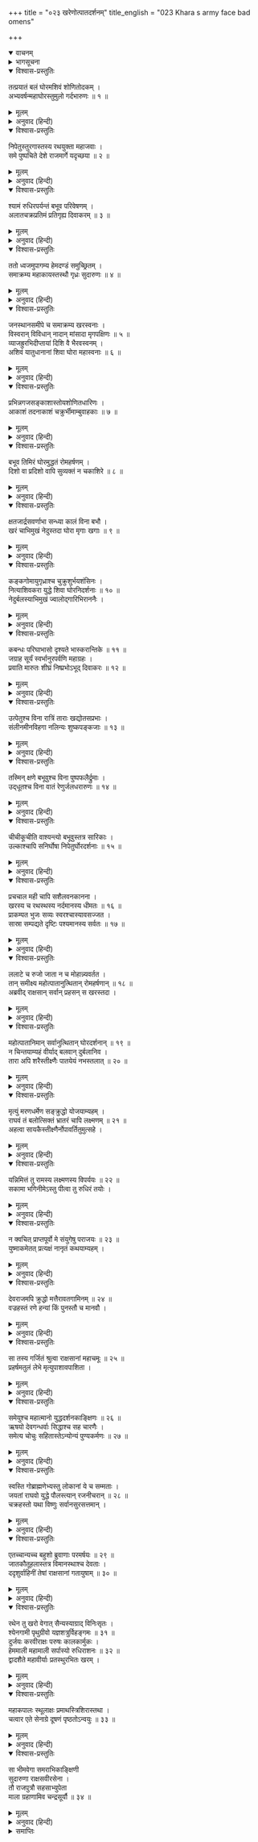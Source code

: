 +++
title = "०२३ खरेणोत्पातदर्शनम्"
title_english = "023 Khara s army face bad omens"

+++
<details open><summary>वाचनम्</summary>
<div caption="श्रीराम-हरिसीताराममूर्ति-घनपाठिभ्यां वचनम्" class="audioEmbed" src="https://archive.org/download/Ramayana-recitation-Sriram-harisItArAmamUrti-Ghanapaati-v2/Kanda_3/Kanda_3_ARK-023-Kharena_Utpatha_Darshanam_.mp3"></div>
</details>

<details><summary>भागसूचना</summary>

23. भयंकर उत्पातोंको देखकर भी खरका उनकी परवा नहीं करना तथा राक्षस-सेनाका श्रीरामके आश्रमके समीप पहुँचना
</details>

<details open><summary>विश्वास-प्रस्तुतिः</summary>

तत्प्रयातं बलं घोरमशिवं शोणितोदकम् ।  
अभ्यवर्षन्महाघोरस्तुमुलो गर्दभारुणः ॥ १ ॥
</details>

<details><summary>मूलम्</summary>

तत्प्रयातं बलं घोरमशिवं शोणितोदकम् ।  
अभ्यवर्षन्महाघोरस्तुमुलो गर्दभारुणः ॥ १ ॥
</details>

<details><summary>अनुवाद (हिन्दी)</summary>

उस सेनाके प्रस्थान करते समय आकाशमें गधेके समान धूसर रंगवाले बादलोंकी महाभयंकर घटा घिरआयी । उसकी तुमुल गर्जना होने लगी तथा सैनिकोंके ऊपर घोर अमङ्गलसूचक रक्तमय जलकी वर्षा आरम्भ हो गयी ॥ १ ॥
</details>

<details open><summary>विश्वास-प्रस्तुतिः</summary>

निपेतुस्तुरगास्तस्य रथयुक्ता महाजवाः ।  
समे पुष्पचिते देशे राजमार्गे यदृच्छया ॥ २ ॥
</details>

<details><summary>मूलम्</summary>

निपेतुस्तुरगास्तस्य रथयुक्ता महाजवाः ।  
समे पुष्पचिते देशे राजमार्गे यदृच्छया ॥ २ ॥
</details>

<details><summary>अनुवाद (हिन्दी)</summary>

खरके रथमें जुते हुए महान् वेगशाली घोड़े फूल बिछे हुए समतलस्थानमें सड़कपर चलते-चलते अकस्मात् गिर पड़े ॥ २ ॥
</details>

<details open><summary>विश्वास-प्रस्तुतिः</summary>

श्यामं रुधिरपर्यन्तं बभूव परिवेषणम् ।  
अलातचक्रप्रतिमं प्रतिगृह्य दिवाकरम् ॥ ३ ॥
</details>

<details><summary>मूलम्</summary>

श्यामं रुधिरपर्यन्तं बभूव परिवेषणम् ।  
अलातचक्रप्रतिमं प्रतिगृह्य दिवाकरम् ॥ ३ ॥
</details>

<details><summary>अनुवाद (हिन्दी)</summary>

सूर्यमण्डलके चारों ओर अलातचक्रके समान गोलाकार घेरा दिखायी देने लगा, जिसका रंग काला और किनारेका रंग लाल था ॥ ३ ॥
</details>

<details open><summary>विश्वास-प्रस्तुतिः</summary>

ततो ध्वजमुपागम्य हेमदण्डं समुच्छ्रितम् ।  
समाक्रम्य महाकायस्तस्थौ गृध्रः सुदारुणः ॥ ४ ॥
</details>

<details><summary>मूलम्</summary>

ततो ध्वजमुपागम्य हेमदण्डं समुच्छ्रितम् ।  
समाक्रम्य महाकायस्तस्थौ गृध्रः सुदारुणः ॥ ४ ॥
</details>

<details><summary>अनुवाद (हिन्दी)</summary>

तदनन्तर खरके रथकी सुवर्णमय दण्डवाली ऊँची ध्वजापर एक विशालकाय गीध आकर बैठ गया, जो देखनेमें बड़ा ही भयंकर था ॥ ४ ॥
</details>

<details open><summary>विश्वास-प्रस्तुतिः</summary>

जनस्थानसमीपे च समाक्रम्य खरस्वनाः ।  
विस्वरान् विविधान् नादान् मांसादा मृगपक्षिणः ॥ ५ ॥  
व्याजह्रुरभिदीप्तायां दिशि वै भैरवस्वनम् ।  
अशिवं यातुधानानां शिवा घोरा महास्वनाः ॥ ६ ॥
</details>

<details><summary>मूलम्</summary>

जनस्थानसमीपे च समाक्रम्य खरस्वनाः ।  
विस्वरान् विविधान् नादान् मांसादा मृगपक्षिणः ॥ ५ ॥  
व्याजह्रुरभिदीप्तायां दिशि वै भैरवस्वनम् ।  
अशिवं यातुधानानां शिवा घोरा महास्वनाः ॥ ६ ॥
</details>

<details><summary>अनुवाद (हिन्दी)</summary>

कठोर स्वरवाले मांसभक्षी पशु और पक्षी जनस्थानके पास आकर विकृत स्वरमें अनेक प्रकारके विकट शब्द बोलने लगे तथा सूर्यकी प्रभासे प्रकाशित हुई दिशाओंमें जोर-जोरसे चीत्कार करनेवाले और मुँहसे आग उगलनेवाले भयंकर गीदड़ राक्षसोंके लिये अमङ्गलजनक भैरवनाद करने लगे ॥ ५-६ ॥
</details>

<details open><summary>विश्वास-प्रस्तुतिः</summary>

प्रभिन्नगजसङ्काशास्तोयशोणितधारिणः ।  
आकाशं तदनाकाशं चक्रुर्भीमाम्बुवाहकाः ॥ ७ ॥
</details>

<details><summary>मूलम्</summary>

प्रभिन्नगजसङ्काशास्तोयशोणितधारिणः ।  
आकाशं तदनाकाशं चक्रुर्भीमाम्बुवाहकाः ॥ ७ ॥
</details>

<details><summary>अनुवाद (हिन्दी)</summary>

भयंकर मेघ, जो मदकी धारा बहानेवाले गजराजके समान दिखायी देते थे और जलकी जगह रक्त धारण किये हुए थे, तत्काल घिर आये । उन्होंने समूचे आकाशको ढक दिया । थोड़ा-सा भी अवकाश नहीं रहने दिया ॥ ७ ॥
</details>

<details open><summary>विश्वास-प्रस्तुतिः</summary>

बभूव तिमिरं घोरमुद्धतं रोमहर्षणम् ।  
दिशो वा प्रदिशो वापि सुव्यक्तं न चकाशिरे ॥ ८ ॥
</details>

<details><summary>मूलम्</summary>

बभूव तिमिरं घोरमुद्धतं रोमहर्षणम् ।  
दिशो वा प्रदिशो वापि सुव्यक्तं न चकाशिरे ॥ ८ ॥
</details>

<details><summary>अनुवाद (हिन्दी)</summary>

सब ओर अत्यन्त भयंकर तथा रोमाञ्चकारी घना अन्धकार छा गया । दिशाओं अथवा कोणोंका स्पष्टरूपसे भान नहीं हो पाता था ॥ ८ ॥
</details>

<details open><summary>विश्वास-प्रस्तुतिः</summary>

क्षतजार्द्रसवर्णाभा सन्ध्या कालं विना बभौ ।  
खरं चाभिमुखं नेदुस्तदा घोरा मृगाः खगाः ॥ ९ ॥
</details>

<details><summary>मूलम्</summary>

क्षतजार्द्रसवर्णाभा सन्ध्या कालं विना बभौ ।  
खरं चाभिमुखं नेदुस्तदा घोरा मृगाः खगाः ॥ ९ ॥
</details>

<details><summary>अनुवाद (हिन्दी)</summary>

बिना समयके ही खूनसे भीगे हुए वस्त्रके समान रंगवाली संध्या प्रकट हो गयी । उस समय भयंकर पशु-पक्षी खरके सामने आकर गर्जना करने लगे ॥ ९ ॥
</details>

<details open><summary>विश्वास-प्रस्तुतिः</summary>

कङ्कगोमायुगृध्राश्च चुक्रुशुर्भयशंसिनः ।  
नित्याशिवकरा युद्धे शिवा घोरनिदर्शनाः ॥ १० ॥  
नेदुर्बलस्याभिमुखं ज्वालोद‍्गारिभिराननैः ।
</details>

<details><summary>मूलम्</summary>

कङ्कगोमायुगृध्राश्च चुक्रुशुर्भयशंसिनः ।  
नित्याशिवकरा युद्धे शिवा घोरनिदर्शनाः ॥ १० ॥  
नेदुर्बलस्याभिमुखं ज्वालोद‍्गारिभिराननैः ।
</details>

<details><summary>अनुवाद (हिन्दी)</summary>

भयकी सूचना देनेवाले कङ्क (सफेद चील),गीदड़ और गीध खरके सामने चीत्कार करने लगे । युद्धमें सदा अमङ्गल सूचित करनेवाली और भय दिखानेवाली गीदड़ियाँ खरकी सेनाके सामने आकर आग उगलनेवाले मुखोंसे घोर शब्द करने लगीं ॥ १० १/२ ॥
</details>

<details open><summary>विश्वास-प्रस्तुतिः</summary>

कबन्धः परिघाभासो दृश्यते भास्करान्तिके ॥ ११ ॥  
जग्राह सूर्यं स्वर्भानुरपर्वणि महाग्रहः ।  
प्रवाति मारुतः शीघ्रं निष्प्रभोऽभूद् दिवाकरः ॥ १२ ॥
</details>

<details><summary>मूलम्</summary>

कबन्धः परिघाभासो दृश्यते भास्करान्तिके ॥ ११ ॥  
जग्राह सूर्यं स्वर्भानुरपर्वणि महाग्रहः ।  
प्रवाति मारुतः शीघ्रं निष्प्रभोऽभूद् दिवाकरः ॥ १२ ॥
</details>

<details><summary>अनुवाद (हिन्दी)</summary>

सूर्यके निकट परिघके समान कबन्ध (सिर कटा हुआ धड़) दिखायी देने लगा । महान् ग्रह राहु अमावास्याके बिना ही सूर्यको ग्रसने लगा । हवा तीव्र गतिसे चलने लगी एवं सूर्यदेवकी प्रभा फीकी पड़ गयी ॥ ११-१२ ॥
</details>

<details open><summary>विश्वास-प्रस्तुतिः</summary>

उत्पेतुश्च विना रात्रिं ताराः खद्योतसप्रभाः ।  
संलीनमीनविहगा नलिन्यः शुष्कपङ्कजाः ॥ १३ ॥
</details>

<details><summary>मूलम्</summary>

उत्पेतुश्च विना रात्रिं ताराः खद्योतसप्रभाः ।  
संलीनमीनविहगा नलिन्यः शुष्कपङ्कजाः ॥ १३ ॥
</details>

<details><summary>अनुवाद (हिन्दी)</summary>

बिना रातके ही जुगनूके समान चमकनेवाले तारे आकाशमें उदित हो गये । सरोवरोंमें मछली और जलपक्षी विलीन हो गये । उनके कमल सूख गये ॥ १३ ॥
</details>

<details open><summary>विश्वास-प्रस्तुतिः</summary>

तस्मिन् क्षणे बभूवुश्च विना पुष्पफलैर्द्रुमाः ।  
उद‍्धूतश्च विना वातं रेणुर्जलधरारुणः ॥ १४ ॥
</details>

<details><summary>मूलम्</summary>

तस्मिन् क्षणे बभूवुश्च विना पुष्पफलैर्द्रुमाः ।  
उद‍्धूतश्च विना वातं रेणुर्जलधरारुणः ॥ १४ ॥
</details>

<details><summary>अनुवाद (हिन्दी)</summary>

उस क्षणमें वृक्षोंके फूल और फल झड़ गये । बिना हवाके ही बादलोंके समान धूसर रंगकी धूल ऊपर उठकर आकाशमें छा गयी ॥ १४ ॥
</details>

<details open><summary>विश्वास-प्रस्तुतिः</summary>

चीचीकूचीति वाश्यन्त्यो बभूवुस्तत्र सारिकाः ।  
उल्काश्चापि सनिर्घोषा निपेतुर्घोरदर्शनाः ॥ १५ ॥
</details>

<details><summary>मूलम्</summary>

चीचीकूचीति वाश्यन्त्यो बभूवुस्तत्र सारिकाः ।  
उल्काश्चापि सनिर्घोषा निपेतुर्घोरदर्शनाः ॥ १५ ॥
</details>

<details><summary>अनुवाद (हिन्दी)</summary>

वहाँ वनकी सारिकाएँ चें-चें करने लगीं । भारी आवाजके साथ भयानक उल्काएँ आकाशसे पृथ्वीपर गिरने लगीं ॥ १५ ॥
</details>

<details open><summary>विश्वास-प्रस्तुतिः</summary>

प्रचचाल मही चापि सशैलवनकानना ।  
खरस्य च रथस्थस्य नर्दमानस्य धीमतः ॥ १६ ॥  
प्राकम्पत भुजः सव्यः स्वरश्चास्यावसज्जत ।  
सास्रा सम्पद्यते दृष्टिः पश्यमानस्य सर्वतः ॥ १७ ॥
</details>

<details><summary>मूलम्</summary>

प्रचचाल मही चापि सशैलवनकानना ।  
खरस्य च रथस्थस्य नर्दमानस्य धीमतः ॥ १६ ॥  
प्राकम्पत भुजः सव्यः स्वरश्चास्यावसज्जत ।  
सास्रा सम्पद्यते दृष्टिः पश्यमानस्य सर्वतः ॥ १७ ॥
</details>

<details><summary>अनुवाद (हिन्दी)</summary>

पर्वत, वन और काननोंसहित धरती डोलने लगी । बुद्धिमान् खर रथपर बैठकर गर्जना कर रहा था । उस समय उसकी बायीं भुजा सहसा काँप उठी । स्वर अवरुद्ध हो गया और सब ओर देखते समय उसकी आँखोंमें आँसू आने लगे ॥ १६-१७ ॥
</details>

<details open><summary>विश्वास-प्रस्तुतिः</summary>

ललाटे च रुजो जाता न च मोहान्न्यवर्तत ।  
तान् समीक्ष्य महोत्पातानुत्थितान् रोमहर्षणान् ॥ १८ ॥  
अब्रवीद् राक्षसान् सर्वान् प्रहसन् स खरस्तदा ।
</details>

<details><summary>मूलम्</summary>

ललाटे च रुजो जाता न च मोहान्न्यवर्तत ।  
तान् समीक्ष्य महोत्पातानुत्थितान् रोमहर्षणान् ॥ १८ ॥  
अब्रवीद् राक्षसान् सर्वान् प्रहसन् स खरस्तदा ।
</details>

<details><summary>अनुवाद (हिन्दी)</summary>

उसके सिरमें दर्द होने लगा, फिर भी मोहवश वह युद्धसे निवृत्त नहीं हुआ । उस समय प्रकट हुए उन बड़े-बड़े रोमाञ्चकारी उत्पातोंको देखकर खर जोर-जोरसे हँसने लगा और समस्त राक्षसोंसे बोला— ॥ १८ १/२ ॥
</details>

<details open><summary>विश्वास-प्रस्तुतिः</summary>

महोत्पातानिमान् सर्वानुत्थितान् घोरदर्शनान् ॥ १९ ॥  
न चिन्तयाम्यहं वीर्याद् बलवान् दुर्बलानिव ।  
तारा अपि शरैस्तीक्ष्णैः पातयेयं नभस्तलात् ॥ २० ॥
</details>

<details><summary>मूलम्</summary>

महोत्पातानिमान् सर्वानुत्थितान् घोरदर्शनान् ॥ १९ ॥  
न चिन्तयाम्यहं वीर्याद् बलवान् दुर्बलानिव ।  
तारा अपि शरैस्तीक्ष्णैः पातयेयं नभस्तलात् ॥ २० ॥
</details>

<details><summary>अनुवाद (हिन्दी)</summary>

‘ये जो भयानक दिखायी देनेवाले बड़े-बड़े उत्पात प्रकट हो रहे हैं, इन सबकी मैं अपने बलके भरोसे कोई परवा नहीं करता; ठीक उसी तरह, जैसे बलवान् वीर दुर्बल शत्रुओंको कुछ नहीं समझता है । मैं अपने तीखे बाणोंद्वारा आकाशसे तारोंको भी गिरा सकता हूँ ॥ १९-२० ॥
</details>

<details open><summary>विश्वास-प्रस्तुतिः</summary>

मृत्युं मरणधर्मेण सङ्क्रुद्धो योजयाम्यहम् ।  
राघवं तं बलोत्सिक्तं भ्रातरं चापि लक्ष्मणम् ॥ २१ ॥  
अहत्वा सायकैस्तीक्ष्णैर्नोपावर्तितुमुत्सहे ।
</details>

<details><summary>मूलम्</summary>

मृत्युं मरणधर्मेण सङ्क्रुद्धो योजयाम्यहम् ।  
राघवं तं बलोत्सिक्तं भ्रातरं चापि लक्ष्मणम् ॥ २१ ॥  
अहत्वा सायकैस्तीक्ष्णैर्नोपावर्तितुमुत्सहे ।
</details>

<details><summary>अनुवाद (हिन्दी)</summary>

‘यदि कुपित हो जाऊँ तो मृत्युको भी मौतके मुखमें डाल सकता हूँ । आज बलका घमंड रखनेवाले राम और उसके भाई लक्ष्मणको तीखे बाणोंसे मारे बिना मैं पीछे नहीं लौट सकता ॥ २१ १/२ ॥
</details>

<details open><summary>विश्वास-प्रस्तुतिः</summary>

यन्निमित्तं तु रामस्य लक्ष्मणस्य विपर्ययः ॥ २२ ॥  
सकामा भगिनीमेऽस्तु पीत्वा तु रुधिरं तयोः ।
</details>

<details><summary>मूलम्</summary>

यन्निमित्तं तु रामस्य लक्ष्मणस्य विपर्ययः ॥ २२ ॥  
सकामा भगिनीमेऽस्तु पीत्वा तु रुधिरं तयोः ।
</details>

<details><summary>अनुवाद (हिन्दी)</summary>

‘जिसे दण्ड देनेके लिये राम और लक्ष्मणकी बुद्धिमें विपरीत विचार (क्रूरतापूर्ण कर्म करनेके भाव) का उदय हुआ है, वह मेरी बहिन शूर्पणखा उन दोनोंका खून पीकर सफलमनोरथ हो जाय ॥ २२ १/२ ॥
</details>

<details open><summary>विश्वास-प्रस्तुतिः</summary>

न क्वचित् प्राप्तपूर्वो मे संयुगेषु पराजयः ॥ २३ ॥  
युष्माकमेतत् प्रत्यक्षं नानृतं कथयाम्यहम् ।
</details>

<details><summary>मूलम्</summary>

न क्वचित् प्राप्तपूर्वो मे संयुगेषु पराजयः ॥ २३ ॥  
युष्माकमेतत् प्रत्यक्षं नानृतं कथयाम्यहम् ।
</details>

<details><summary>अनुवाद (हिन्दी)</summary>

‘आजतक जितने युद्ध हुए हैं, उनमेंसे किसीमें भी पहले मेरी कभी पराजय नहीं हुई है; यह तुमलोगोंने प्रत्यक्ष देखा है । मैं झूठ नहीं कहता हूँ ॥ २३ १/२ ॥
</details>

<details open><summary>विश्वास-प्रस्तुतिः</summary>

देवराजमपि क्रुद्धो मत्तैरावतगामिनम् ॥ २४ ॥  
वज्रहस्तं रणे हन्यां किं पुनस्तौ च मानवौ ।
</details>

<details><summary>मूलम्</summary>

देवराजमपि क्रुद्धो मत्तैरावतगामिनम् ॥ २४ ॥  
वज्रहस्तं रणे हन्यां किं पुनस्तौ च मानवौ ।
</details>

<details><summary>अनुवाद (हिन्दी)</summary>

‘मैं मतवाले ऐरावतपर चलनेवाले वज्रधारी देवराज इन्द्रको भी रणभूमिमें कुपित होकर कालके गालमें डाल सकता हूँ, फिर उन दो मनुष्योंकी तो बात ही क्या है?’ ॥ २४ १/२ ॥
</details>

<details open><summary>विश्वास-प्रस्तुतिः</summary>

सा तस्य गर्जितं श्रुत्वा राक्षसानां महाचमूः ॥ २५ ॥  
प्रहर्षमतुलं लेभे मृत्युपाशावपाशिता ।
</details>

<details><summary>मूलम्</summary>

सा तस्य गर्जितं श्रुत्वा राक्षसानां महाचमूः ॥ २५ ॥  
प्रहर्षमतुलं लेभे मृत्युपाशावपाशिता ।
</details>

<details><summary>अनुवाद (हिन्दी)</summary>

खरकी यह गर्जना सुनकर राक्षसोंकी वह विशाल सेना, जो मौतके पाशसे बँधी हुई थी, अनुपम हर्षसे भर गयी ॥ २५ १/२ ॥
</details>

<details open><summary>विश्वास-प्रस्तुतिः</summary>

समेयुश्च महात्मानो युद्धदर्शनकाङ्क्षिणः ॥ २६ ॥  
ऋषयो देवगन्धर्वाः सिद्धाश्च सह चारणैः ।  
समेत्य चोचुः सहितास्तेऽन्योन्यं पुण्यकर्मणः ॥ २७ ॥
</details>

<details><summary>मूलम्</summary>

समेयुश्च महात्मानो युद्धदर्शनकाङ्क्षिणः ॥ २६ ॥  
ऋषयो देवगन्धर्वाः सिद्धाश्च सह चारणैः ।  
समेत्य चोचुः सहितास्तेऽन्योन्यं पुण्यकर्मणः ॥ २७ ॥
</details>

<details><summary>अनुवाद (हिन्दी)</summary>

उस समय युद्ध देखनेकी इच्छावाले बहुत-से पुण्यकर्मा महात्मा, ऋषि, देवता, गन्धर्व, सिद्ध और चारण वहाँ एकत्र हो गये । एकत्र हो वे सभी मिलकर एक-दूसरेसे कहने लगे— ॥ २६-२७ ॥
</details>

<details open><summary>विश्वास-प्रस्तुतिः</summary>

स्वस्ति गोब्राह्मणेभ्यस्तु लोकानां ये च सम्मताः ।  
जयतां राघवो युद्धे पौलस्त्यान् रजनीचरान् ॥ २८ ॥  
चक्रहस्तो यथा विष्णुः सर्वानसुरसत्तमान् ।
</details>

<details><summary>मूलम्</summary>

स्वस्ति गोब्राह्मणेभ्यस्तु लोकानां ये च सम्मताः ।  
जयतां राघवो युद्धे पौलस्त्यान् रजनीचरान् ॥ २८ ॥  
चक्रहस्तो यथा विष्णुः सर्वानसुरसत्तमान् ।
</details>

<details><summary>अनुवाद (हिन्दी)</summary>

‘गौओं और ब्राह्मणोंका कल्याण हो तथा जो अन्य लोकप्रिय महात्मा हैं, वे भी कल्याणके भागी हों । जैसे चक्रधारी भगवान् विष्णु समस्त असुरशिरोमणियोंको परास्त कर देते हैं, उसी प्रकार रघुकुलभूषण श्रीराम युद्धमें इन पुलस्त्यवंशी निशाचरोंको पराजित करें’ ॥ २८ १/२ ॥
</details>

<details open><summary>विश्वास-प्रस्तुतिः</summary>

एतच्चान्यच्च बहुशो ब्रुवाणाः परमर्षयः ॥ २९ ॥  
जातकौतूहलास्तत्र विमानस्थाश्च देवताः ।  
ददृशुर्वाहिनीं तेषां राक्षसानां गतायुषाम् ॥ ३० ॥
</details>

<details><summary>मूलम्</summary>

एतच्चान्यच्च बहुशो ब्रुवाणाः परमर्षयः ॥ २९ ॥  
जातकौतूहलास्तत्र विमानस्थाश्च देवताः ।  
ददृशुर्वाहिनीं तेषां राक्षसानां गतायुषाम् ॥ ३० ॥
</details>

<details><summary>अनुवाद (हिन्दी)</summary>

ये तथा और भी बहुत-सी मङ्गलकामना सूचक बातें कहते हुए वे महर्षि और देवता कौतूहलवश विमानपर बैठकर जिनकी आयु समाप्त हो चली थी, उन राक्षसोंकी उस विशाल वाहिनीको देखने लगे ॥ २९-३० ॥
</details>

<details open><summary>विश्वास-प्रस्तुतिः</summary>

रथेन तु खरो वेगात् सैन्यस्याग्राद् विनिःसृतः ।  
श्येनगामी पृथुग्रीवो यज्ञशत्रुर्विहङ्गमः ॥ ३१ ॥  
दुर्जयः करवीराक्षः परुषः कालकार्मुकः ।  
हेममाली महामाली सर्पास्यो रुधिराशनः ॥ ३२ ॥  
द्वादशैते महावीर्याः प्रतस्थुरभितः खरम् ।
</details>

<details><summary>मूलम्</summary>

रथेन तु खरो वेगात् सैन्यस्याग्राद् विनिःसृतः ।  
श्येनगामी पृथुग्रीवो यज्ञशत्रुर्विहङ्गमः ॥ ३१ ॥  
दुर्जयः करवीराक्षः परुषः कालकार्मुकः ।  
हेममाली महामाली सर्पास्यो रुधिराशनः ॥ ३२ ॥  
द्वादशैते महावीर्याः प्रतस्थुरभितः खरम् ।
</details>

<details><summary>अनुवाद (हिन्दी)</summary>

खर रथके द्वारा बड़े वेगसे चलकर सारी सेनासे आगे निकल आया और श्येनगामी, पृथुग्रीव, यज्ञशत्रु, विहंगम, दुर्जय, करवीराक्ष, परुष, कालकार्मुक, हेममाली, महामाली, सर्पास्य तथा रुधिराशन—ये बारह महापराक्रमी राक्षस खरको दोनों ओरसे घेरकर उसके साथ-साथ चलने लगे ॥ ३१-३२ १/२ ॥
</details>

<details open><summary>विश्वास-प्रस्तुतिः</summary>

महाकपालः स्थूलाक्षः प्रमाथस्त्रिशिरास्तथा ।  
चत्वार एते सेनाग्रे दूषणं पृष्ठतोऽन्वयुः ॥ ३३ ॥
</details>

<details><summary>मूलम्</summary>

महाकपालः स्थूलाक्षः प्रमाथस्त्रिशिरास्तथा ।  
चत्वार एते सेनाग्रे दूषणं पृष्ठतोऽन्वयुः ॥ ३३ ॥
</details>

<details><summary>अनुवाद (हिन्दी)</summary>

महाकपाल, स्थूलाक्ष, प्रमाथ और त्रिशिरा—ये चार राक्षस-वीर सेनाके आगे और सेनापति दूषणके पीछे-पीछे चल रहे थे ॥ ३३ ॥
</details>

<details open><summary>विश्वास-प्रस्तुतिः</summary>

सा भीमवेगा समराभिकाङ्क्षिणी  
सुदारुणा राक्षसवीरसेना ।  
तौ राजपुत्रौ सहसाभ्युपेता  
माला ग्रहाणामिव चन्द्रसूर्यौ ॥ ३४ ॥
</details>

<details><summary>मूलम्</summary>

सा भीमवेगा समराभिकाङ्क्षिणी  
सुदारुणा राक्षसवीरसेना ।  
तौ राजपुत्रौ सहसाभ्युपेता  
माला ग्रहाणामिव चन्द्रसूर्यौ ॥ ३४ ॥
</details>

<details><summary>अनुवाद (हिन्दी)</summary>

राक्षस वीरोंकी वह भयंकर वेगवाली अत्यन्त दारुण सेना, जो युद्धकी अभिलाषासे आ रही थी, सहसा उन दोनों राजकुमार श्रीराम और लक्ष्मणके पास जा पहुँची, मानो ग्रहोंकी पंक्ति चन्द्रमा और सूर्यके समीप प्रकाशित हो रही हो ॥ ३४ ॥
</details>

<details><summary>समाप्तिः</summary>

इत्यार्षे श्रीमद्रामायणे वाल्मीकीये आदिकाव्येऽरण्यकाण्डे त्रयोविंशः सर्गः ॥ २३ ॥  
इस प्रकार श्रीवाल्मीकिनिर्मित आर्षरामायण आदिकाव्यके अरण्यकाण्डमें तेईसवाँ सर्ग पूरा हुआ ॥ २३ ॥
</details>

